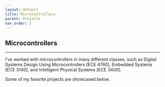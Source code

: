 ```yaml
---
layout: default
title: Microcontrollers
parent: Projects
nav_order: 1
---
```


## Microcontrollers

* * *

I've worked with microcontrollers in many different classes, such as Digital Systems Design Using Microcontrollers [ECE 4760], Embedded Systems [ECE 3140], and Intelligent Physical Systems [ECE 3400].

Some of my favorite projects are showcased below.

